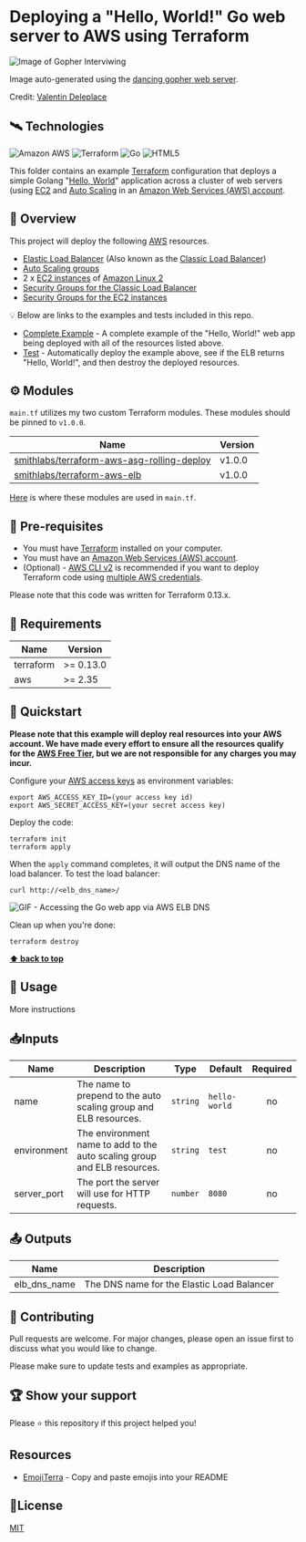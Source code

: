 # Deploying a "Hello, World!" Go web server to AWS using Terraform

![Image of Gopher Interviwing](https://github.com/smithlabs/github-assets/blob/main/web/dancing-gopher-hello-world.gif?raw=true)

Image auto-generated using the [dancing gopher web server](https://gist.github.com/Deleplace/240675c1a70e7df4cd5b04aa204aeeba).

Credit: [Valentin Deleplace](https://github.com/Deleplace)

## 🛰️ Technologies

![Amazon AWS](https://img.shields.io/badge/Amazon%20AWS-232F3E?style=flat-square&logo=amazon-aws)
![Terraform](https://img.shields.io/badge/-Terraform-623ce4?style=flat-square&logo=terraform)
![Go](https://img.shields.io/badge/-Go-3E3E3E?style=flat-square&logo=Go)
![HTML5](https://img.shields.io/badge/-HTML5-E34F26?style=flat-square&logo=html5&logoColor=white)

This folder contains an example [Terraform](https://www.terraform.io/) configuration that deploys a simple Golang "[Hello, World](https://github.com/smithlabs/go-example-servers#example-hello-world-http-server)" application across a cluster of web servers (using [EC2](https://aws.amazon.com/ec2/) and
[Auto Scaling](https://aws.amazon.com/autoscaling/) in an [Amazon Web Services (AWS) account](http://aws.amazon.com/).

## 🔭 Overview

This project will deploy the following [AWS](https://aws.amazon.com/) resources.

- [Elastic Load Balancer](https://aws.amazon.com/elasticloadbalancing/) (Also known as the [Classic Load Balancer](https://docs.aws.amazon.com/elasticloadbalancing/latest/classic/introduction.html))
- [Auto Scaling groups](https://docs.aws.amazon.com/autoscaling/ec2/userguide/AutoScalingGroup.html)
- 2 x [EC2 instances](https://aws.amazon.com/ec2/) of [Amazon Linux 2](https://aws.amazon.com/amazon-linux-2/)
- [Security Groups for the Classic Load Balancer](https://docs.aws.amazon.com/elasticloadbalancing/latest/classic/elb-security-groups.html)
- [Security Groups for the EC2 instances](https://docs.aws.amazon.com/AWSEC2/latest/UserGuide/ec2-security-groups.html)

💡 Below are links to the examples and tests included in this repo.

- [Complete Example](https://github.com/smithlabs/hello-world-terraform-go-demo/tree/main/examples/complete) - A complete example of the "Hello, World!" web app being deployed with all of the resources listed above.
- [Test](https://github.com/smithlabs/hello-world-terraform-go-demo/tree/main/test) - Automatically deploy the example above, see if the ELB returns "Hello, World!", and then destroy the deployed resources.

## ⚙️ Modules

`main.tf` utilizes my two custom Terraform modules. These modules should be pinned to `v1.0.0`.

| Name                                                                                                        | Version |
| ----------------------------------------------------------------------------------------------------------- | ------- |
| [smithlabs/terraform-aws-asg-rolling-deploy](https://github.com/smithlabs/terraform-aws-asg-rolling-deploy) | v1.0.0  |
| [smithlabs/terraform-aws-elb](https://github.com/smithlabs/terraform-aws-elb)                               | v1.0.0  |

[Here](https://github.com/smithlabs/hello-world-terraform-go-demo/blob/main/main.tf#L12-L31) is where these modules are used in `main.tf`.

## 🐾 Pre-requisites

- You must have [Terraform](https://www.terraform.io/) installed on your computer.
- You must have an [Amazon Web Services (AWS) account](http://aws.amazon.com/).
- (Optional) - [AWS CLI v2](https://docs.aws.amazon.com/cli/latest/userguide/install-cliv2.html) is recommended if you want to deploy Terraform code using [multiple AWS credentials](https://docs.aws.amazon.com/cli/latest/userguide/cli-configure-profiles.html).

Please note that this code was written for Terraform 0.13.x.

## 🔬 Requirements

| Name      | Version   |
| --------- | --------- |
| terraform | >= 0.13.0 |
| aws       | >= 2.35   |

## 🐇 Quickstart

**Please note that this example will deploy real resources into your AWS account. We have made every effort to ensure
all the resources qualify for the [AWS Free Tier](https://aws.amazon.com/free/), but we are not responsible for any
charges you may incur.**

Configure your [AWS access
keys](http://docs.aws.amazon.com/general/latest/gr/aws-sec-cred-types.html#access-keys-and-secret-access-keys) as
environment variables:

```
export AWS_ACCESS_KEY_ID=(your access key id)
export AWS_SECRET_ACCESS_KEY=(your secret access key)
```

Deploy the code:

```
terraform init
terraform apply
```

When the `apply` command completes, it will output the DNS name of the load balancer. To test the load balancer:

```
curl http://<elb_dns_name>/
```

![GIF - Accessing the Go web app via AWS ELB DNS](https://github.com/smithlabs/github-assets/blob/main/gif/hello-world-terraform-go-demo-curl-output.gif?raw=true)

Clean up when you're done:

```
terraform destroy
```

**[⬆ back to top](#%EF%B8%8F-technologies)**

## 🧪 Usage

More instructions

## 📥Inputs

| Name        | Description                                                              | Type     | Default       | Required |
| ----------- | ------------------------------------------------------------------------ | -------- | ------------- | :------: |
| name        | The name to prepend to the auto scaling group and ELB resources.         | `string` | `hello-world` |    no    |
| environment | The environment name to add to the auto scaling group and ELB resources. | `string` | `test`        |    no    |
| server_port | The port the server will use for HTTP requests.                          | `number` | `8080`        |    no    |

## 📤 Outputs

| Name         | Description                                |
| ------------ | ------------------------------------------ |
| elb_dns_name | The DNS name for the Elastic Load Balancer |

## 🤝 Contributing

Pull requests are welcome. For major changes, please open an issue first to discuss what you would like to change.

Please make sure to update tests and examples as appropriate.

## 🏆 Show your support

Please ⭐️ this repository if this project helped you!

## Resources

- [EmojiTerra](https://emojiterra.com/) - Copy and paste emojis into your README

## 📝License

[MIT](https://github.com/smithlabs/hello-world-terraform-go-demo/blob/main/LICENSE)

